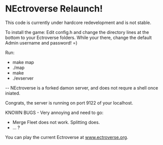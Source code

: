 NEctroverse Relaunch!
========
This code is currently under hardcore redevelopment and is not stable.


To install the game:
Edit config.h and change the directory lines at the bottom to your Ectroverse folders.
While your there, change the default Admin username and password! =)


Run:
* make map
* ./map
* make
* ./evserver

-- NEctroverse is a forked damon server, and does not requre a shell once iniated.

Congrats, the server is running on port 9122 of your localhost.

KNOWN BUGS - Very annoying and need to go:
* Merge Fleet does not work. Splitting does.
* ... ?


You can play the current Ectroverse at www.ectroverse.org.

